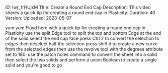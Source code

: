 ID: Iwr_frHUjxM
Title: Create a Round End Cap
Description: This video shares a quick tip for creating a round end cap in Plasticity.
Duration: 40
Version: 
Uploaded: 2023-05-07

yum yum
Floyd here with a quick tip for creating
a round end cap in Plasticity use the
split Edge tool to split the top and
bottom Edge at the end of the solid
select the end cap face press Ctrl 2 to
convert the selection to edges then
deselect half the selection press shift
d to create a new curve from the
selected edges then use the revolve tool
with the degrees attribute set to 180.
use the patch holes command to convert
the sheet into a solid then select the
two solids and perform a union Boolean
to create a single solid and you're good
to go